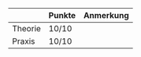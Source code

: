 |         | Punkte | Anmerkung |
|---------|--------|-----------|
| Theorie | 10/10  |           |
| Praxis  | 10/10  |           |